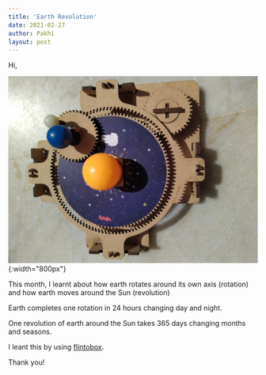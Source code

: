 ```yaml
---
title: 'Earth Revolution'
date: 2021-02-27
author: Pakhi
layout: post
---
```

Hi,


![](/data/images/earth-revolution.jpg){:width="800px"}

This month, I learnt about how earth rotates around its own axis (rotation) and how earth moves around the Sun (revolution)

Earth completes one rotation in 24 hours changing day and night.

One revolution of earth around the Sun takes 365 days changing months and seasons. 

I leant this by using [flintobox](https://flintobox.com/).
 

Thank you!
